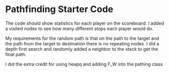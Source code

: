 # Pathfinding Starter Code

The code should show statistics for each player on the scoreboard.
I added a visited nodes to see how many different stops each player would do.

My requirements for the random path is that on the path to the target and the path from the target to destination there is no repeating nodes. I did a depth first search and randomly added a neighbor to the stack to get the final path.

I did the extra credit for using heapq and adding F_W into the pathing class